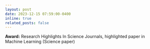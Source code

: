 ```yaml
---
layout: post
date: 2023-12-15 07:59:00-0400
inline: true
related_posts: false
---
```


 **Award:** Research Highlights In Science Journals, highlighted paper in Machine Learning (Science paper)
